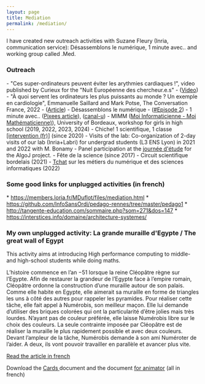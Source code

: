 ```yaml
---
layout: page
title: Mediation
permalink: /mediation/
---
```


I have created new outreach activities with Suzane Fleury (Inria, communication service): Désassemblons le numérique, 1 minute avec.. and working group called .Med.  

 <div class="panel panel-info" markdown="1">
   <div class="panel-heading">
     <h3 class="panel-title">Outreach</h3>
   </div>
   <div class="panel-body">
 <td markdown="1">
 - "Ces super-ordinateurs peuvent éviter les arythmies cardiaques !", video published by Curieux for the "Nuit Européenne des chercheur.e.s" - (<a href="https://www.tiktok.com/@curieuxlive/video/7280507206611635489"  target="_blank">Video</a>)
 - "À quoi servent les ordinateurs les plus puissants au monde ? Un exemple en cardiologie", Emmanuelle Saillard and Mark Potse, The Conversation France, 2022 - (<a href="https://theconversation.com/a-quoi-servent-les-ordinateurs-les-plus-puissants-au-monde-un-exemple-en-cardiologie-195266#:~:text=Faire%20des%20calculs%20au%20niveau,des%20systèmes%20qui%20les%20portent." target="_blank">Article</a>)
 - Désassemblons le numérique -  (<a href="https://www.inria.fr/fr/desassemblons-le-numerique-episode2?pk_campaign=hebdo_bso_fr-hebdo_24/06/2022&pk_source=146535&pk_medium=newsletter&pk_content=https://www.inria.fr/fr/desassemblons-le-numerique-episode2" target="_blank">#Episode 2</a>)
 - 1 minute avec.. (<a href="https://pixees.fr/une-minute-avec-emmanuelle-saillard/" target="_blank">Pixees article</a>), (<a href="https://www.canal-u.tv/chaines/inria/une-minute-avec" target="_blank">canal-u</a>)
 - MIMM (<a href="https://math-interactions.u-bordeaux.fr/Espace-projets/Moi-Informaticienne-Moi-Mathematicienne" target="_blank">Moi Informaticienne - Moi Mathématicienne)</a>), University of Bordeaux, workshop for girls in high school (2019, 2022, 2023, 2024)
- Chiche! 1 scientifique, 1 classe <a href="https://www.francebleu.fr/infos/societe/gironde-des-chercheurs-dans-les-lycees-pour-casser-les-cliches-sur-les-metiers-scientifiques-1601646438" target="_blank">[intervention (fr)]</a> (since 2020)
 - Visits of the lab: Co-organization of 2-day visits of our lab (Inria+Labri) for undergrad students (L3 ENS Lyon) in 2021 and 2022 with M. Bonamy
 - Panel participation at the <a href="https://algoj.hypotheses.org/340" target="_blank">journée d'étude</a> for the AlgoJ project. 
 - Fête de la science (since 2017)
 - Circuit scientifique bordelais (2021)
 - <a href="https://www.onisep.fr/tchats/Revivez/revivez-le-tchat-sur-les-metiers-du-numerique-et-des-sciences-informatiques" target="_blank"> Tchat</a> sur les métiers du numérique et des sciences informatiques (2022)
 </td>
   </div>
 </div>



### Some good links for unplugged activities (in french) 
 
<td markdown="1">
* <a href="https://members.loria.fr/MDuflot/files/mediation.htm" target="_blank"> https://members.loria.fr/MDuflot/files/mediation.html</a>
* <a href="https://github.com/InfoSansOrdi/pedago-rennes/tree/master/pedago1" target="_blank"> https://github.com/InfoSansOrdi/pedago-rennes/tree/master/pedago1</a>
* <a href="http://tangente-education.com/sommaire.php?som=271&dos=147" target="_blank"> http://tangente-education.com/sommaire.php?som=271&dos=147</a>
* <a href="https://interstices.info/domaine/architecture-systemes" target="_blank">  https://interstices.info/domaine/architecture-systemes/</a>


### My own unplugged activity:  La grande muraille d'Egypte / The great wall of Egypt


This activity aims at introducing High performance computing to middle- and high-school students while doing maths.


L’histoire commence en l’an −51 lorsque la reine Cléopâtre règne sur l’Egypte. Afin de restaurer la grandeur de l’Egypte face à l’empire romain, Cléopâtre ordonne la construction d’une muraille autour de son palais. Comme elle habite en Egypte, elle aimerait sa muraille en forme de triangles les uns à côté des autres pour rappeler les pyramides.
Pour réaliser cette tâche, elle fait appel à Numérobis, son meilleur maçon. Elle lui demande d’utiliser des briques colorées qui ont la particularité d’être jolies mais très lourdes. N’ayant pas de couleur préférée, elle laisse Numérobis libre sur le choix des couleurs. La seule contrainte imposée par Cléopâtre est de réaliser la muraille le plus rapidement possible et avec deux couleurs.
Devant l’ampleur de la tâche, Numérobis demande à son ami Numéroter de l’aider. A deux, ils vont pouvoir travailler en parallèle et avancer plus vite.

<a href="https://pixees.fr/une-histoire-de-macons-et-de-parallelisme/" target="_blank"> Read the article in french </a>

Download the <a href="{{site.baseurl}}/resources/Cartes.pdf" target="_blank">Cards </a> document and the document <a href="{{site.baseurl}}/resources/MurailleDEgypte.pdf" target="_blank">for animator</a> (all in french)  
